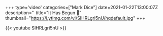 +++
type='video'
categories=["Mark Dice"]
date=2021-01-22T13:00:07Z
description=''
title="It Has Begun 🤡"
thumbnail="https://i.ytimg.com/vi/SIHRLgri5nU/hqdefault.jpg"
+++

{{< youtube SIHRLgri5nU >}}
